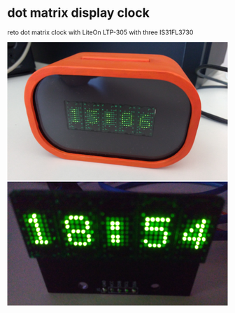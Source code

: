 # dot matrix display clock

reto dot matrix clock with LiteOn LTP-305 with three IS31FL3730

![clock-case.jpg](https://raw.githubusercontent.com/hggh/led-matrix-clock/master/pics/clock-case.jpg)
![clock-base.jpg](https://raw.githubusercontent.com/hggh/led-matrix-clock/master/pics/clock-base.jpg)
